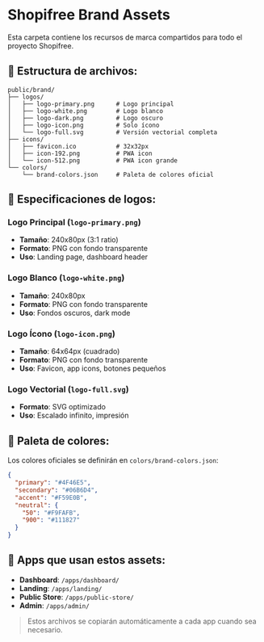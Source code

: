 # Shopifree Brand Assets

Esta carpeta contiene los recursos de marca compartidos para todo el proyecto Shopifree.

## 🎨 Estructura de archivos:

```
public/brand/
├── logos/
│   ├── logo-primary.png      # Logo principal
│   ├── logo-white.png        # Logo blanco
│   ├── logo-dark.png         # Logo oscuro
│   ├── logo-icon.png         # Solo ícono
│   └── logo-full.svg         # Versión vectorial completa
├── icons/
│   ├── favicon.ico           # 32x32px
│   ├── icon-192.png          # PWA icon
│   └── icon-512.png          # PWA icon grande
└── colors/
    └── brand-colors.json     # Paleta de colores oficial
```

## 📏 Especificaciones de logos:

### Logo Principal (`logo-primary.png`)
- **Tamaño**: 240x80px (3:1 ratio)
- **Formato**: PNG con fondo transparente
- **Uso**: Landing page, dashboard header

### Logo Blanco (`logo-white.png`)
- **Tamaño**: 240x80px
- **Formato**: PNG con fondo transparente
- **Uso**: Fondos oscuros, dark mode

### Logo Ícono (`logo-icon.png`)
- **Tamaño**: 64x64px (cuadrado)
- **Formato**: PNG con fondo transparente
- **Uso**: Favicon, app icons, botones pequeños

### Logo Vectorial (`logo-full.svg`)
- **Formato**: SVG optimizado
- **Uso**: Escalado infinito, impresión

## 🎨 Paleta de colores:

Los colores oficiales se definirán en `colors/brand-colors.json`:

```json
{
  "primary": "#4F46E5",
  "secondary": "#06B6D4", 
  "accent": "#F59E0B",
  "neutral": {
    "50": "#F9FAFB",
    "900": "#111827"
  }
}
```

## 📱 Apps que usan estos assets:

- **Dashboard**: `/apps/dashboard/`
- **Landing**: `/apps/landing/`
- **Public Store**: `/apps/public-store/`
- **Admin**: `/apps/admin/`

> Estos archivos se copiarán automáticamente a cada app cuando sea necesario. 